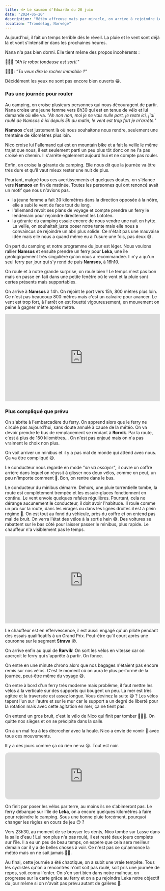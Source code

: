 ```yaml
---
title: 🐟 Le saumon d'Eduardo du 20 juin
date: "2024-06-20"
description: "Météo affreuse mais par miracle, on arrive à rejoindre Leka !"
location: "Trondelag, Norvège"
---
```


Aujourd'hui, il fait un temps terrible dès le réveil. La pluie et le vent sont déjà là et vont s'intensifier dans les prochaines heures.

Nana n'a pas bien dormi. Elle tient même des propos incohérents :

 🙆🏼‍♀️ *"Ah le robot tondeuse est sorti.*"
 
💁🏼‍♂️: *"Tu veux dire le rocher immobile ?"*

Décidément les yeux ne sont pas encore bien ouverts 😁.

### Pas une journée pour rouler

Au camping, on croise plusieurs personnes qui nous découragent de partir. Nana croise une jeune femme vers 8h30 qui est en tenue de vélo et lui demande où elle va. *"Ah non non, moi je ne vais nulle part, je reste ici, j'ai roulé de Namsos à ici depuis 5h du matin, le vent est trop fort je m'arrête."*

**Namsos** c'est justement là où nous souhaitons nous rendre, seulement une trentaine de kilomètres plus loin.

Nico croise lui l'allemand qui est en mountain bike et a fait la veille le même trajet que nous, il est seulement parti un peu plus tôt donc on ne l'a pas croisé en chemin. Il s'arrête également aujourd'hui et ne compte pas rouler.

Enfin, on croise la gérante du camping. Elle nous dit que la journée va être très dure et qu'il vaut mieux rester une nuit de plus.

Pourtant, malgré tous ces avertissements et quelques doutes, on s'élance vers **Namsos** en fin de matinée. Toutes les personnes qui ont renoncé avait un motif que nous n'avions pas.
- la jeune femme a fait 30 kilomètres dans la direction opposée à la nôtre, elle a subi le vent de face tout du long.
- l'allemand revoit ses plans de voyage et compte prendre un ferry le lendemain pour rejoindre directement les Lofoten.
- la gérante du camping essaie encore de nous vendre une nuit en hytte. La veille, on souhaitait juste poser notre tente mais elle nous a convaincus de rejoindre un abri plus solide. Ce n'était pas une mauvaise idée mais elle nous a quand même eu a l'usure une fois, pas deux 😅.

On part du camping et notre programme du jour est léger. Nous voulons rallier **Namsos** et ensuite prendre un ferry pour **Leka**, une île géologiquement très singulière qu'on nous a recommandée. Il n'y a qu'un seul ferry par jour qui s'y rend de puis **Namsos**, à 16h10.

On roule et à notre grande surprise, on roule bien ! Le temps n'est pas bon mais on passe en fait dans une petite fenêtre où le vent et la pluie sont certes présents mais supportables.

On arrive à **Namsos** à 14h. On rejoint le port vers 15h, 800 mètres plus loin. Ce n'est pas beaucoup 800 mètres mais c'est un calvaire pour avancer. Le vent est trop fort, à l'arrêt on est fouetté vigoureusement, en mouvement on peine à gagner mètre après mètre.

<div style="width: 100%; height: 0; position: relative; padding-bottom: 56%;"><iframe src="https://giphy.com/embed/Q3iJyAttzSS6VesgoG" style="top: 0; left: 0; width: 100%; height: 100%; position: absolute; border: 0;" allowfullscreen scrolling="no" allow="encrypted-media;" class="giphy-embed"></iframe></div>

### Plus compliqué que prévu 

On s'abrite à l'embarcadère du ferry. On apprend alors que le ferry ne circule pas aujourd'hui, sans doute annulé à cause de la météo. On va devoir prendre le bus de remplacement se rendant à **Rørvik**. Par la route, c'est à plus de 150 kilomètres... On n'est pas enjoué mais on n'a pas vraiment le choix non plus.

On voit arriver un minibus et il y a pas mal de monde qui attend avec nous. Ça va être compliqué 😅.

Le conducteur nous regarde en mode *"on va essayer"*, il ouvre un coffre arrière dans lequel on réussit à glisser nos deux vélos, comme on peut, un peu n'importe comment 🫤. Bon, on rentre dans le bus.

Le conducteur du minibus démarre. Dehors, une pluie torrentielle tombe, la route est complètement trempée et les essuie-glaces fonctionnent en continu. Le vent envoie quelques rafales régulières. Pourtant, cela ne dérange aucunement le conducteur, il doit avoir l'habitude. Il roule comme un pro sur la route, dans les virages ou dans les lignes droites il est à plein régime 🤣. On est tout au fond du véhicule, près du coffre et on entend pas mal de bruit. On verra l'état des vélos à la sortie hein 😅. Des voitures se rabattent sur le bas côté pour laisser passer le minibus, plus rapide. Le chauffeur n'a visiblement pas le temps.

<div style="width: 100%; height: 0; position: relative; padding-bottom: 56%;"><iframe src="https://giphy.com/embed/xT39CVCn6Eq8Ve9FZu" style="top: 0; left: 0; width: 100%; height: 100%; position: absolute; border: 0;" allowfullscreen scrolling="no" allow="encrypted-media;" class="giphy-embed"></iframe></div>

Le chauffeur est en effervescence, il est aussi engagé qu'un pilote pendant des essais qualificatifs à un Grand Prix. Peut-être qu'il court après une couronne sur le segment **Strava** 😮.

On arrive enfin au quai de **Rørvik**! On sort les vélos en vitesse car on aperçoit le ferry qui s'apprête à partir. On fonce.

On entre en une minute chrono alors que nos bagages n'étaient pas encore remis sur nos vélos. C'est le moment où on aura le plus performé de la journée, peut-être même du voyage 😅.

On entre à bord d'un ferry très moderne mais problème, il faut mettre les vélos à la verticale sur des supports qui bougent un peu. La mer est très agitée et la traversée est assez longue. Vous devinez la suite 😅 ? Les vélos tapent l'un sur l'autre et sur le mur car le support a un degré de liberté pour la rotation mais avec cette agitation en mer, ça ne tient pas.

On entend un gros bruit, c'est le vélo de Nico qui finit par tomber 🤦🏼‍♂️. On quitte nos sièges et on se précipite dans la salle.

On a un mal fou à les décrocher avec la houle. Nico a envie de vomir 🤢 avec tous ces mouvements.

Il y a des jours comme ça où rien ne va 😫. Tout est noir.

<iframe style="border-radius:12px" src="https://open.spotify.com/embed/track/4OcU4PvwbY9vdLMxe7Lqif?utm_source=generator" width="100%" height="152" frameBorder="0" allow="autoplay; clipboard-write; encrypted-media; picture-in-picture" loading="lazy"></iframe>

On finit par poser les vélos par terre, au moins ils ne s'abimeront pas. Le ferry débarque sur l'île de **Leka**, on a encore quelques kilomètres à faire pour rejoindre le camping. Sous une bonne pluie forcément, pourquoi changer les règles en cours de jeu 😉 ?

Vers 23h30, au moment de se brosser les dents, Nico tombe sur Lasse dans la salle d'eau ! Lui non plus n'a pas roulé, il est resté deux jours complets sur l'île. Il a eu un peu de beau temps, on espère que cela sera meilleur demain car il y a de belles choses à voir. Ce n'est pas ce qu'annonce la météo mais on ne sait jamais 🤞🏼.

Au final, cette journée a été chaotique, on a subit une vraie tempête. Tous les cyclistes qu'on a rencontrés n'ont soit pas roulé, soit pris une journée de repos, soit connu l'enfer. On s'en sort bien dans notre malheur, on progresse sur la carte grâce au ferry et on a pu rejoindre Leka notre objectif du jour même si on n'avait pas prévu autant de galères 🫤.